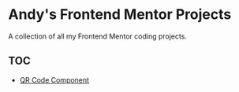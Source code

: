 # Andy's Frontend Mentor Projects
A collection of all my Frontend Mentor coding projects.

## TOC
* [QR Code Component](Tobecopiedover.com)

